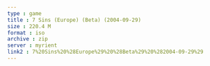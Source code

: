 ```yaml
---
type : game
title : 7 Sins (Europe) (Beta) (2004-09-29)
size : 220.4 M
format : iso
archive : zip
server : myrient
link2 : 7%20Sins%20%28Europe%29%20%28Beta%29%20%282004-09-29%29
---
```

